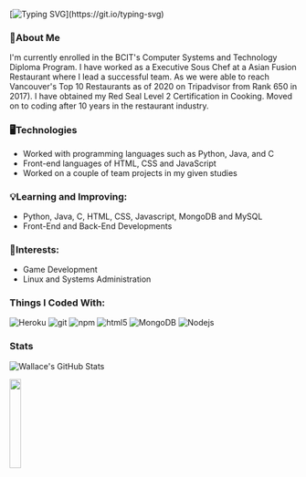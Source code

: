 [![Typing SVG](https://readme-typing-svg.demolab.com?font=Fira+Code&size=24&duration=4000&pause=1000&color=5FF73B&background=FFFFFF00&vCenter=true&width=435&lines=Hello%2C+I'm+Wallace.;Currently+a+BCIT+CST+Student.)](https://git.io/typing-svg)

### 👤About Me

I'm currently enrolled in the BCIT's Computer Systems and Technology Diploma Program. I have worked as a Executive Sous Chef at a Asian Fusion Restaurant where I lead a successful team. As we were able to reach Vancouver's Top 10 Restaurants as of 2020 on Tripadvisor from Rank 650 in 2017). I have obtained my Red Seal Level 2 Certification in Cooking. Moved on to coding after 10 years in the restaurant industry.

### 🖥️Technologies

- Worked with programming languages such as Python, Java, and C
- Front-end languages of HTML, CSS and JavaScript
- Worked on a couple of team projects in my given studies

### 💡Learning and Improving:

- Python, Java, C, HTML, CSS, Javascript, MongoDB and MySQL
- Front-End and Back-End Developments

### 🤔Interests:
- Game Development
- Linux and Systems Administration

<h3>Things I Coded With:</h3>
<p>
  <img alt="Heroku" src="https://img.shields.io/badge/-Heroku-430098?style=flat-square&logo=heroku&logoColor=white" />
  <img alt="git" src="https://img.shields.io/badge/-Git-F05032?style=flat-square&logo=git&logoColor=white" />
  <img alt="npm" src="https://img.shields.io/badge/-NPM-CB3837?style=flat-square&logo=npm&logoColor=white" />
  <img alt="html5" src="https://img.shields.io/badge/-HTML5-E34F26?style=flat-square&logo=html5&logoColor=white" />
  <img alt="MongoDB" src="https://img.shields.io/badge/-MongoDB-13aa52?style=flat-square&logo=mongodb&logoColor=white" />
  <img alt="Nodejs" src="https://img.shields.io/badge/-Nodejs-43853d?style=flat-square&logo=Node.js&logoColor=white" />
</p>

### Stats

  <img align="left" alt="Wallace's GitHub Stats" src="https://github-readme-stats.vercel.app/api?username=WallaceTrinh&show_icons=true&hide_border=false&title_color=ff652f&icon_color=BCA400&bg_color=01132c&text_color=ffffff&border_color=0z1b15" /><br>

<div align='left'>
<img src="https://github.com/WallaceTrinh/WallaceTrinh/blob/main/gif.gif?raw=true" href="https://github.com/WallaceTrinh" width="20%"/><br> 
</div>
